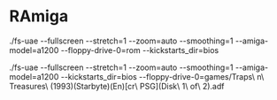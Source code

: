 # RAmiga

./fs-uae --fullscreen --stretch=1 --zoom=auto --smoothing=1 --amiga-model=a1200 --floppy-drive-0=rom --kickstarts_dir=bios

./fs-uae --fullscreen --stretch=1 --zoom=auto --smoothing=1 --amiga-model=a1200 --kickstarts_dir=bios --floppy-drive-0=games/Traps\ n\ Treasures\ \(1993\)\(Starbyte\)\(En\)\[cr\ PSG\]\(Disk\ 1\ of\ 2\).adf

